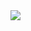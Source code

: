 <!--
### Hi there 👋
**ThGarcia/ThGarcia** is a ✨ _special_ ✨ repository because its `README.md` (this file) appears on your GitHub profile.

Here are some ideas to get you started:

- 🔭 I’m currently working on ...
- 🌱 I’m currently learning ...
- 👯 I’m looking to collaborate on ...
- 🤔 I’m looking for help with ...
- 💬 Ask me about ...
- 📫 How to reach me: ...
- 😄 Pronouns: ...
- ⚡ Fun fact: ...

<div>
<a href="https://github.com/seu-usuário-aqui">
<img height="180em" src="https://github-readme-stats.vercel.app/api/top-langs/?username=seu-usuário-aqui&layout=compact&langs_count=7&theme=dracula"/>
<img height="180em" src="https://github-readme-stats.vercel.app/api?username=seu-usuário-aqui&show_icons=true&theme=dracula&include_all_commits=true&count_private=true"/>
</div>

-->

<img src="https://scontent.ffln14-1.fna.fbcdn.net/v/t1.6435-9/124642177_4940880832619100_8924844612672756469_n.png?_nc_cat=101&ccb=1-7&_nc_sid=e3f864&_nc_eui2=AeEK1v5immv4mEnaqkO8sjIbrgi4h7QhaYGuCLiHtCFpgSQDZP891jDxk5phyjCsyvZM4WoufX26YbAq7BXHtHYs&_nc_ohc=hX2wSUHMxvIAX8bOmIi&tn=K_vrCeYhgn-pcJ8K&_nc_ht=scontent.ffln14-1.fna&oh=00_AfAXvN6MqT6K7PWsXT3MQ63G1I2abR2jWDYn6VGXJNrisg&oe=641E252F"/>
